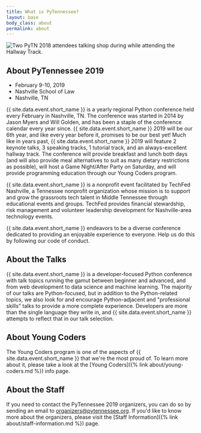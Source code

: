 ```yaml
---
title: What is PyTennessee?
layout: base
body_class: about
permalink: about
---
```


<div class="about-hero">
  <img src="{{ site.baseurl }}/static/img/about-pytn.jpg" alt="Two PyTN 2018 attendees talking shop during while attending the Hallway Track.">
</div>

## About PyTennessee 2019

* February 9-10, 2019
* Nashville School of Law
* Nashville, TN

{{ site.data.event.short_name }} is a yearly regional Python conference held every February in Nashville, TN.
The conference was started in 2014 by Jason Myers and Will Golden, and has been a staple of the conference calendar every year since.
{{ site.data.event.short_name }} 2019 will be our 6th year, and like every year before it, promises to be our best yet!
Much like in years past, {{ site.data.event.short_name }} 2019 will feature 2 keynote talks, 3 speaking tracks, 1 tutorial track, and an always-excellent hallway track.
The conference will provide breakfast and lunch both days (and will also provide meal alternatives to suit as many dietary restrictions as possible), will host a Game Night/After Party on Saturday, and will provide programming education through our Young Coders program.

{{ site.data.event.short_name }} is a nonprofit event facilitated by TechFed Nashville, a Tennessee nonprofit organization whose mission is to support and grow the grassroots tech talent in Middle Tennessee through educational events and groups.
TechFed provides financial stewardship, risk management and volunteer leadership development for Nashville-area technology events.

{{ site.data.event.short_name }} endeavors to be a diverse conference dedicated to providing an enjoyable experience to everyone. Help us do this by following our code of conduct.


## About the Talks

{{ site.data.event.short_name }} is a developer-focused Python conference with talk topics running the gamut between beginner and advanced, and from web development to data science and machine learning.
The majority of our talks are Python-focused, but in addition to the Python-related topics, we also look for and encourage Python-adjacent and "professional skills" talks to provide a more complete experience.
Developers are more than the single language they write in, and {{ site.data.event.short_name }} attempts to reflect that in our talk selection.


## About Young Coders

The Young Coders program is one of the aspects of {{ site.data.event.short_name }} that we're the most proud of.
To learn more about it, please take a look at the [Young Coders]({% link about/young-coders.md %}) info page.


## About the Staff

If you need to contact the PyTennessee 2019 organizers, you can do so by sending an email to [organizers@pytennessee.org](mailto:organizers@pytennessee.org).
If you'd like to know more about the organizers, please visit the [Staff Information]({% link about/staff-information.md %}) page.
